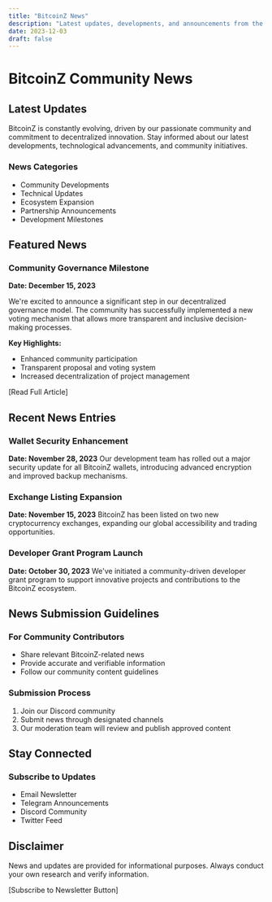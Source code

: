```yaml
---
title: "BitcoinZ News"
description: "Latest updates, developments, and announcements from the BitcoinZ community"
date: 2023-12-03
draft: false
---
```


# BitcoinZ Community News

## Latest Updates

BitcoinZ is constantly evolving, driven by our passionate community and commitment to decentralized innovation. Stay informed about our latest developments, technological advancements, and community initiatives.

### News Categories
- Community Developments
- Technical Updates
- Ecosystem Expansion
- Partnership Announcements
- Development Milestones

## Featured News

### Community Governance Milestone
**Date: December 15, 2023**

We're excited to announce a significant step in our decentralized governance model. The community has successfully implemented a new voting mechanism that allows more transparent and inclusive decision-making processes.

**Key Highlights:**
- Enhanced community participation
- Transparent proposal and voting system
- Increased decentralization of project management

[Read Full Article]

## Recent News Entries

### Wallet Security Enhancement
**Date: November 28, 2023**
Our development team has rolled out a major security update for all BitcoinZ wallets, introducing advanced encryption and improved backup mechanisms.

### Exchange Listing Expansion
**Date: November 15, 2023**
BitcoinZ has been listed on two new cryptocurrency exchanges, expanding our global accessibility and trading opportunities.

### Developer Grant Program Launch
**Date: October 30, 2023**
We've initiated a community-driven developer grant program to support innovative projects and contributions to the BitcoinZ ecosystem.

## News Submission Guidelines

### For Community Contributors
- Share relevant BitcoinZ-related news
- Provide accurate and verifiable information
- Follow our community content guidelines

### Submission Process
1. Join our Discord community
2. Submit news through designated channels
3. Our moderation team will review and publish approved content

## Stay Connected

### Subscribe to Updates
- Email Newsletter
- Telegram Announcements
- Discord Community
- Twitter Feed

## Disclaimer
News and updates are provided for informational purposes. Always conduct your own research and verify information.

[Subscribe to Newsletter Button]
